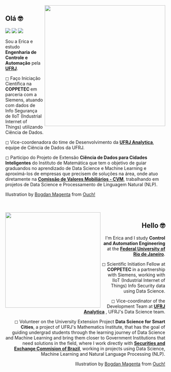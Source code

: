 <img src="https://user-images.githubusercontent.com/53838883/122692674-e0ecfc00-d20c-11eb-971c-0c5ae814805f.png" width="380px" align="right">


<div alignn="left"> 
<h2> 
  Olá 🤓 
 <br>
</h2> 
 
 ![](https://komarev.com/ghpvc/?username=EricaFer&style=flat-square&color=blueviolet)
  <a href="https://www.linkedin.com/in/ericacferreira/" alt="Linkedin">
  <img src="https://img.shields.io/badge/-Linkedin-0e76a8?style=flat-square&logo=Linkedin&logoColor=white&link=https://www.linkedin.com/in/ericacferreira/" /></a>
  <a href="mailto:erica.ferreira@poli.ufrj.br" alt="Gmail">
  <img src="https://img.shields.io/badge/-Gmail-ED401B?style=flat-square&labelColor=ED401B&logo=gmail&logoColor=white&link=mailto:erica.ferreira@poli.ufrj.br" /></a>

 
  Sou a Erica e estudo <strong>Engenharia de Controle e Automação</strong> pela <strong>[UFRJ](https://ufrj.br/)</strong>.

 ◻  Faço Iniciação Científica na <strong> COPPETEC </strong> em parceria com a Siemens, atuando com dados de Info Segurança de IIoT (Industrial Internet of Things) utilizando Ciência de Dados.


 ◻  Vice-coordenadora do time de Desenvolvimento da <strong>[UFRJ Analytica](https://ufrjanalytica.ml/)</strong>, equipe de Ciência de Dados da UFRJ.

 
 ◻ Participo do Projeto de Extensão <strong>Ciência de Dados para Cidades Inteligentes</strong> do Instituto de Matemática que tem o objetivo de guiar graduandos no aprendizado de Data Science e Machine Learning e aproximá-los de empresas que precisem de soluções na área, onde atuo diretamente na <strong> [Comissão de Valores Mobiliários - CVM](https://www.gov.br/cvm/pt-br)</strong>, trabalhando em projetos de Data Science e Processamento de Linguagem Natural (NLP).

Illustration by <a href="https://icons8.com/illustrations/author/5dd5075701d03600114d621f">Bogdan Magenta</a> from <a href="https://icons8.com/illustrations">Ouch!</a>
</div>
<br>
 
 
 <br>
 
 <img src="https://user-images.githubusercontent.com/53838883/122692758-32958680-d20d-11eb-8ff0-25af51a1dace.png" width="300px" align="left">

 
 <div style="text-align: right"> 
 <h2> 
  Hello 🤓
 <br>
</h2> 
 
  I'm Erica and I study <strong>Control and Automation Engineering</strong> at the <strong>[Federal University of Rio de Janeiro](https://ufrj.br/en/)</strong>.


 ◻  Scientific Initiation Fellow at <strong> COPPETEC </strong> in a partnership with Siemens, working with IIoT (Industrial Internet of Things) Info Security data using Data Science.

 ◻  Vice-coordinator of the Development Team at <strong>[UFRJ Analytica](https://ufrjanalytica.ml/)</strong> , UFRJ's Data Science team.

 ◻ Volunteer on the University Extension Project <strong>Data Science for Smart Cities</strong>, a project of UFRJ's Mathematics Institute, that has the goal of guiding undergrad students through the learning journey of Data Science and Machine Learning and bring them closer to Government Institutions that need solutions in the field, where I work directly with <strong> [Securities and Exchange Commision of Brazil](https://www.gov.br/cvm/en)</strong>, working in projects using Data Science, Machine Learning and Natural Language Processing (NLP).
 
 Illustration by [Bogdan Magenta](https://icons8.com/illustrations/author/5dd5075701d03600114d621f) from [Ouch!](https://icons8.com/illustrations)
 
 </div>

<br><br>

